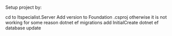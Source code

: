 Setup project by:

cd to Itspecialist.Server
 <ItemGroup>
    <PackageReference Include="AutoMapper" Version="12.0.1" />
    <PackageReference Include="Microsoft.Extensions.DependencyInjection" Version="8.0.0-rc.2.23479.6" />
    <PackageReference Include="Microsoft.AspNetCore.Identity.EntityFrameworkCore" Version="8.0.0-rc.2.23480.2" />
  </ItemGroup>
  Add version to Foundation .csproj otherwise it is not working for some reason
dotnet ef migrations add InitialCreate
dotnet ef database update
